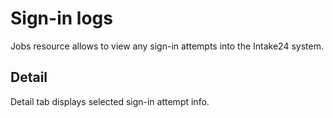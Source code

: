 # Sign-in logs

Jobs resource allows to view any sign-in attempts into the Intake24 system.

## Detail

Detail tab displays selected sign-in attempt info.
